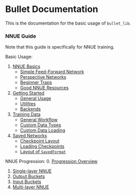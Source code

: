 # Bullet Documentation

This is the documentation for the basic usage of `bullet_lib`.

### NNUE Guide

Note that this guide is specifically for NNUE training.

Basic Usage:
1. [NNUE Basics](1-basics.md)
    - [Simple Feed-Forward Network](1-basics.md#simple-feed-forward-network)
    - [Perspective Networks](1-basics.md#perspective-networks)
    - [Beginner Traps](1-basics.md#beginner-traps)
    - [Good NNUE Resources](1-basics.md#good-nnue-resources)
2. [Getting Started](2-getting-started.md)
    - [General Usage](2-getting-started.md#general-usage)
    - [Utilities](2-getting-started.md#utilities)
    - [Backends](2-getting-started.md#backends)
3. [Training Data](3-data.md)
    - [General Workflow](3-data.md#general-workflow)
    - [Custom Data Types](3-data.md#custom-data-types)
    - [Custom Data Loading](3-data.md#custom-data-loading)
4. [Saved Networks](4-saved-networks.md)
    - [Checkpoint Layout](4-saved-networks.md#checkpoint-layout)
    - [Loading Checkpoints](4-saved-networks.md#loading-checkpoints)
    - [Layout of `SavedFormat`](4-saved-networks.md#layout-of-saved-format)

NNUE Progression:
0. [Progression Overview](progression/0-overview.md)
1. [Single-layer NNUE](progression/1-single-layer.md)
2. [Output Buckets](progression/2-output-buckets.md)
3. [Input Buckets](progression/3-input-buckets.md)
4. [Multi-layer NNUE](progression/4-multi-layer.md)
